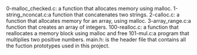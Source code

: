    
0-malloc_checked.c: a function that allocates memory using malloc. 
1-string_nconcat.c:a function that concatenates two strings. 
2-calloc.c: a function that allocates memory for an array, using malloc.
3-array_range.c:a function that creates an array of integers. 
100-realloc.c: a function that reallocates a memory block using malloc and free
101-mul.c:a program that multiplies two positive numbers. 
main.h: is the header file that contains all the fuction prototypes used in this project.
